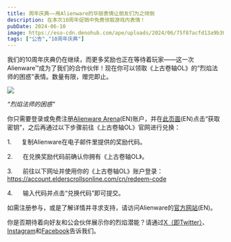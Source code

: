 ```yaml
---
title: 周年庆典——用Alienware的华丽表情让朋友们为之倾倒
description: 在本次10周年促销中免费领取游戏内表情！
pubDate: 2024-06-10
image: https://eso-cdn.denohub.com/ape/uploads/2024/06/75f87acfd13a9b3038f589a209fef51b.jpg
tags: ["公告","10周年庆典"]
---
```


我们的10周年庆典仍在继续，而更多奖励也正在等待着玩家——这一次Alienware™成为了我们的合作伙伴！现在你可以领取《上古卷轴OL》的“烈焰法师的困惑”表情。数量有限，赠完即止。

![](https://eso-cdn.denohub.com/ape/uploads/2024/06/c1f3631b9b3d003cf7deb703be00de71.jpg)

<p class="text-gray-500 text-sm text-center"><i>“烈焰法师的困惑”</i></p>

你只需要登录或免费注册[Alienware Arena](https://www.alienwarearena.com/ucf/show/2171337/boards/contest-and-giveaways-global/Giveaway/the-elder-scrolls-online-pyromancers-quandary-emote-key-giveaway)(EN)账户，并在[此页面](https://www.alienwarearena.com/ucf/show/2171337/boards/contest-and-giveaways-global/Giveaway/the-elder-scrolls-online-pyromancers-quandary-emote-key-giveaway)(EN)点击“获取密钥”，之后再通过以下步骤前往《上古卷轴OL》官网进行兑换：

1.      复制Alienware在电子邮件里提供的奖励代码。

2.      在兑换奖励代码前确认你拥有《上古卷轴OL》。

3.      前往以下网址并使用你的《上古卷轴OL》账户登录：<https://account.elderscrollsonline.com/cn/redeem-code>

4.      输入代码并点击“兑换代码”即可提交。

如需注册参与，或是了解详情并寻求支持，请访问Alienware的[官方网站](http://www.aw.gg/arena)(EN)。

你是否期待着向好友和公会伙伴展示你的烈焰潜能？请通过[X（即Twitter）](https://twitter.com/TESOnline)、[Instagram](https://www.instagram.com/elderscrollsonline/)和[Facebook](https://www.facebook.com/elderscrollsonline)告诉我们。
